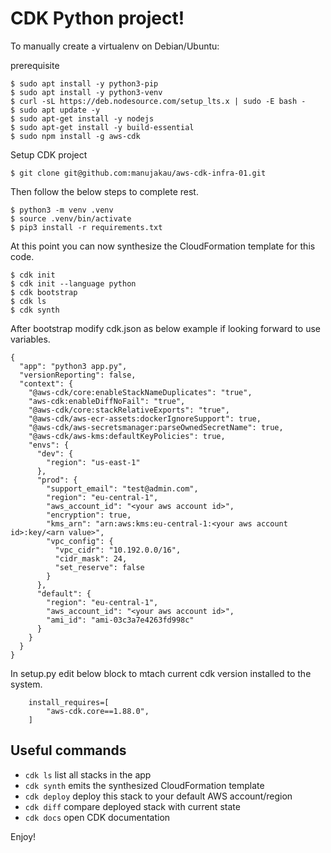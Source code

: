 
# CDK Python project!

To manually create a virtualenv on Debian/Ubuntu:

prerequisite
```
$ sudo apt install -y python3-pip
$ sudo apt install -y python3-venv
$ curl -sL https://deb.nodesource.com/setup_lts.x | sudo -E bash -
$ sudo apt update -y
$ sudo apt-get install -y nodejs
$ sudo apt-get install -y build-essential
$ sudo npm install -g aws-cdk
```

Setup CDK project
```
$ git clone git@github.com:manujakau/aws-cdk-infra-01.git
```

Then follow the below steps to complete rest.
```
$ python3 -m venv .venv
$ source .venv/bin/activate
$ pip3 install -r requirements.txt
```

At this point you can now synthesize the CloudFormation template for this code.

```
$ cdk init
$ cdk init --language python
$ cdk bootstrap
$ cdk ls
$ cdk synth
```

After bootstrap modify cdk.json as below example if looking forward to use variables.
```
{
  "app": "python3 app.py",
  "versionReporting": false,
  "context": {
    "@aws-cdk/core:enableStackNameDuplicates": "true",
    "aws-cdk:enableDiffNoFail": "true",
    "@aws-cdk/core:stackRelativeExports": "true",
    "@aws-cdk/aws-ecr-assets:dockerIgnoreSupport": true,
    "@aws-cdk/aws-secretsmanager:parseOwnedSecretName": true,
    "@aws-cdk/aws-kms:defaultKeyPolicies": true,
    "envs": {
      "dev": {
        "region": "us-east-1"
      },
      "prod": {
        "support_email": "test@admin.com",
        "region": "eu-central-1",
        "aws_account_id": "<your aws account id>",
        "encryption": true,
        "kms_arn": "arn:aws:kms:eu-central-1:<your aws account id>:key/<arn value>",
        "vpc_config": {
          "vpc_cidr": "10.192.0.0/16",
          "cidr_mask": 24,
          "set_reserve": false
        }
      },
      "default": {
        "region": "eu-central-1",
        "aws_account_id": "<your aws account id>",
        "ami_id": "ami-03c3a7e4263fd998c"
      }
    }
  }
}
```

In setup.py edit below block to mtach current cdk version installed to the system.
```
    install_requires=[
        "aws-cdk.core==1.88.0",
    ]
```

## Useful commands

 * `cdk ls`          list all stacks in the app
 * `cdk synth`       emits the synthesized CloudFormation template
 * `cdk deploy`      deploy this stack to your default AWS account/region
 * `cdk diff`        compare deployed stack with current state
 * `cdk docs`        open CDK documentation

Enjoy!
